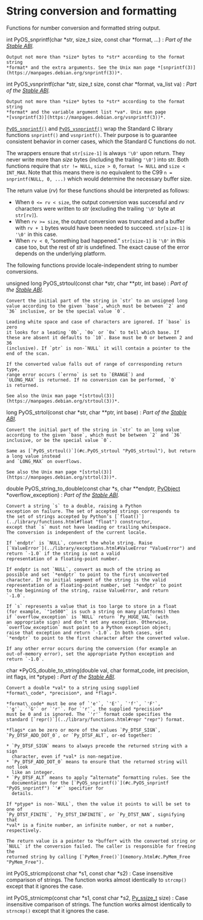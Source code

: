 String conversion and formatting
================================

Functions for number conversion and formatted string output.

int PyOS\_snprintf(char \*str, size\_t size, const char \*format, ...)
:   *Part of the [Stable ABI](stable.html#stable).*

    Output not more than *size* bytes to *str* according to the format string
    *format* and the extra arguments. See the Unix man page *[snprintf(3)](https://manpages.debian.org/snprintf(3))*.

int PyOS\_vsnprintf(char \*str, size\_t size, const char \*format, va\_list va)
:   *Part of the [Stable ABI](stable.html#stable).*

    Output not more than *size* bytes to *str* according to the format string
    *format* and the variable argument list *va*. Unix man page
    *[vsnprintf(3)](https://manpages.debian.org/vsnprintf(3))*.

[`PyOS_snprintf()`](#c.PyOS_snprintf "PyOS_snprintf") and [`PyOS_vsnprintf()`](#c.PyOS_vsnprintf "PyOS_vsnprintf") wrap the Standard C library
functions `snprintf()` and `vsnprintf()`. Their purpose is to
guarantee consistent behavior in corner cases, which the Standard C functions do
not.

The wrappers ensure that `str[size-1]` is always `'\0'` upon return. They
never write more than *size* bytes (including the trailing `'\0'`) into str.
Both functions require that `str != NULL`, `size > 0`, `format != NULL`
and `size < INT_MAX`. Note that this means there is no equivalent to the C99
`n = snprintf(NULL, 0, ...)` which would determine the necessary buffer size.

The return value (*rv*) for these functions should be interpreted as follows:

* When `0 <= rv < size`, the output conversion was successful and *rv*
  characters were written to *str* (excluding the trailing `'\0'` byte at
  `str[rv]`).
* When `rv >= size`, the output conversion was truncated and a buffer with
  `rv + 1` bytes would have been needed to succeed. `str[size-1]` is `'\0'`
  in this case.
* When `rv < 0`, “something bad happened.” `str[size-1]` is `'\0'` in
  this case too, but the rest of *str* is undefined. The exact cause of the error
  depends on the underlying platform.

The following functions provide locale-independent string to number conversions.

unsigned long PyOS\_strtoul(const char \*str, char \*\*ptr, int base)
:   *Part of the [Stable ABI](stable.html#stable).*

    Convert the initial part of the string in `str` to an unsigned long value according to the given `base`, which must be between `2` and
    `36` inclusive, or be the special value `0`.

    Leading white space and case of characters are ignored. If `base` is zero
    it looks for a leading `0b`, `0o` or `0x` to tell which base. If
    these are absent it defaults to `10`. Base must be 0 or between 2 and 36
    (inclusive). If `ptr` is non-`NULL` it will contain a pointer to the
    end of the scan.

    If the converted value falls out of range of corresponding return type,
    range error occurs (`errno` is set to `ERANGE`) and
    `ULONG_MAX` is returned. If no conversion can be performed, `0`
    is returned.

    See also the Unix man page *[strtoul(3)](https://manpages.debian.org/strtoul(3))*.

long PyOS\_strtol(const char \*str, char \*\*ptr, int base)
:   *Part of the [Stable ABI](stable.html#stable).*

    Convert the initial part of the string in `str` to an long value
    according to the given `base`, which must be between `2` and `36`
    inclusive, or be the special value `0`.

    Same as [`PyOS_strtoul()`](#c.PyOS_strtoul "PyOS_strtoul"), but return a long value instead
    and `LONG_MAX` on overflows.

    See also the Unix man page *[strtol(3)](https://manpages.debian.org/strtol(3))*.

double PyOS\_string\_to\_double(const char \*s, char \*\*endptr, [PyObject](structures.html#c.PyObject "PyObject") \*overflow\_exception)
:   *Part of the [Stable ABI](stable.html#stable).*

    Convert a string `s` to a double, raising a Python
    exception on failure. The set of accepted strings corresponds to
    the set of strings accepted by Python’s [`float()`](../library/functions.html#float "float") constructor,
    except that `s` must not have leading or trailing whitespace.
    The conversion is independent of the current locale.

    If `endptr` is `NULL`, convert the whole string. Raise
    [`ValueError`](../library/exceptions.html#ValueError "ValueError") and return `-1.0` if the string is not a valid
    representation of a floating-point number.

    If endptr is not `NULL`, convert as much of the string as
    possible and set `*endptr` to point to the first unconverted
    character. If no initial segment of the string is the valid
    representation of a floating-point number, set `*endptr` to point
    to the beginning of the string, raise ValueError, and return
    `-1.0`.

    If `s` represents a value that is too large to store in a float
    (for example, `"1e500"` is such a string on many platforms) then
    if `overflow_exception` is `NULL` return `Py_HUGE_VAL` (with
    an appropriate sign) and don’t set any exception. Otherwise,
    `overflow_exception` must point to a Python exception object;
    raise that exception and return `-1.0`. In both cases, set
    `*endptr` to point to the first character after the converted value.

    If any other error occurs during the conversion (for example an
    out-of-memory error), set the appropriate Python exception and
    return `-1.0`.

char \*PyOS\_double\_to\_string(double val, char format\_code, int precision, int flags, int \*ptype)
:   *Part of the [Stable ABI](stable.html#stable).*

    Convert a double *val* to a string using supplied
    *format\_code*, *precision*, and *flags*.

    *format\_code* must be one of `'e'`, `'E'`, `'f'`, `'F'`,
    `'g'`, `'G'` or `'r'`. For `'r'`, the supplied *precision*
    must be 0 and is ignored. The `'r'` format code specifies the
    standard [`repr()`](../library/functions.html#repr "repr") format.

    *flags* can be zero or more of the values `Py_DTSF_SIGN`,
    `Py_DTSF_ADD_DOT_0`, or `Py_DTSF_ALT`, or-ed together:

    * `Py_DTSF_SIGN` means to always precede the returned string with a sign
      character, even if *val* is non-negative.
    * `Py_DTSF_ADD_DOT_0` means to ensure that the returned string will not look
      like an integer.
    * `Py_DTSF_ALT` means to apply “alternate” formatting rules. See the
      documentation for the [`PyOS_snprintf()`](#c.PyOS_snprintf "PyOS_snprintf") `'#'` specifier for
      details.

    If *ptype* is non-`NULL`, then the value it points to will be set to one of
    `Py_DTST_FINITE`, `Py_DTST_INFINITE`, or `Py_DTST_NAN`, signifying that
    *val* is a finite number, an infinite number, or not a number, respectively.

    The return value is a pointer to *buffer* with the converted string or
    `NULL` if the conversion failed. The caller is responsible for freeing the
    returned string by calling [`PyMem_Free()`](memory.html#c.PyMem_Free "PyMem_Free").

int PyOS\_stricmp(const char \*s1, const char \*s2)
:   Case insensitive comparison of strings. The function works almost
    identically to `strcmp()` except that it ignores the case.

int PyOS\_strnicmp(const char \*s1, const char \*s2, [Py\_ssize\_t](intro.html#c.Py_ssize_t "Py_ssize_t") size)
:   Case insensitive comparison of strings. The function works almost
    identically to `strncmp()` except that it ignores the case.